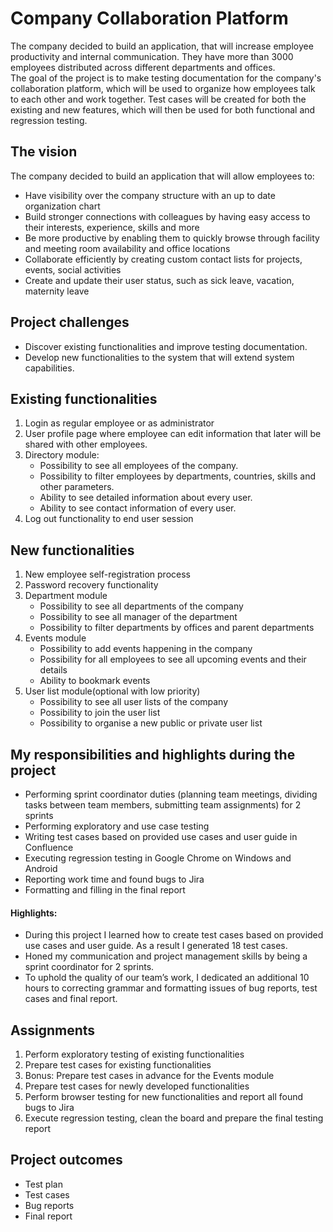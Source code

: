 # Company Collaboration Platform
The company decided to build an application, that will increase employee productivity and internal communication. They have more than 3000 employees distributed across different departments and offices.  
The goal of the project is to make testing documentation for the company's collaboration platform, which will be used to organize how employees talk to each other and work together. Test cases will be created for both the existing and new features, which will then be used for both functional and regression testing.

## The vision
The company decided to build an application that will allow employees to:
* Have visibility over the company structure with an up to date organization chart
* Build stronger connections with colleagues by having easy access to their interests, experience, skills and more
* Be more productive by enabling them to quickly browse through facility and meeting room availability and office locations
* Collaborate efficiently by creating custom contact lists for projects, events, social activities
* Create and update their user status, such as sick leave, vacation, maternity leave

## Project challenges
* Discover existing functionalities and improve testing documentation.
* Develop new functionalities to the system that will extend system capabilities.

## Existing functionalities
1. Login as regular employee or as administrator
2. User profile page where employee can edit information that later will be shared with other employees.
3. Directory module:
    * Possibility to see all employees of the company.
    * Possibility to filter employees by departments, countries, skills and other parameters.
    * Ability to see detailed information about every user.
    * Ability to see contact information of every user.
4. Log out functionality to end user session

## New functionalities
1. New employee self-registration process
2. Password recovery functionality
3. Department module
    * Possibility to see all departments of the company
    * Possibility to see all manager of the department
    * Possibility to filter departments by offices and parent departments
4. Events module
    * Possibility to add events happening in the company
    * Possibility for all employees to see all upcoming events and their details
    * Ability to bookmark events
5. User list module(optional with low priority)
    * Possibility to see all user lists of the company
    * Possibility to join the user list
    * Possibility to organise a new public or private user list

## My responsibilities and highlights during the project
* Performing sprint coordinator duties (planning team meetings, dividing tasks between team members, submitting team assignments) for 2 sprints
* Performing exploratory and use case testing
* Writing test cases based on provided use cases and user guide in Confluence
* Executing regression testing in Google Chrome on Windows and Android
* Reporting work time and found bugs to Jira
* Formatting and filling in the final report
#### Highlights:
* During this project I learned how to create test cases based on provided use cases and user guide. As a result I generated 18 test cases.
* Honed my communication and project management skills by being a sprint coordinator for 2 sprints.
* To uphold the quality of our team’s work, I dedicated an additional 10 hours to correcting grammar and formatting issues of bug reports, test cases and final report.

## Assignments
1. Perform exploratory testing of existing functionalities
2. Prepare test cases for existing functionalities
3. Bonus: Prepare test cases in advance for the Events module
4. Prepare test cases for newly developed functionalities
5. Perform browser testing for new functionalities and report all found bugs to Jira
6. Execute regression testing, clean the board and prepare the final testing report

## Project outcomes
* Test plan
* Test cases
* Bug reports
* Final report





